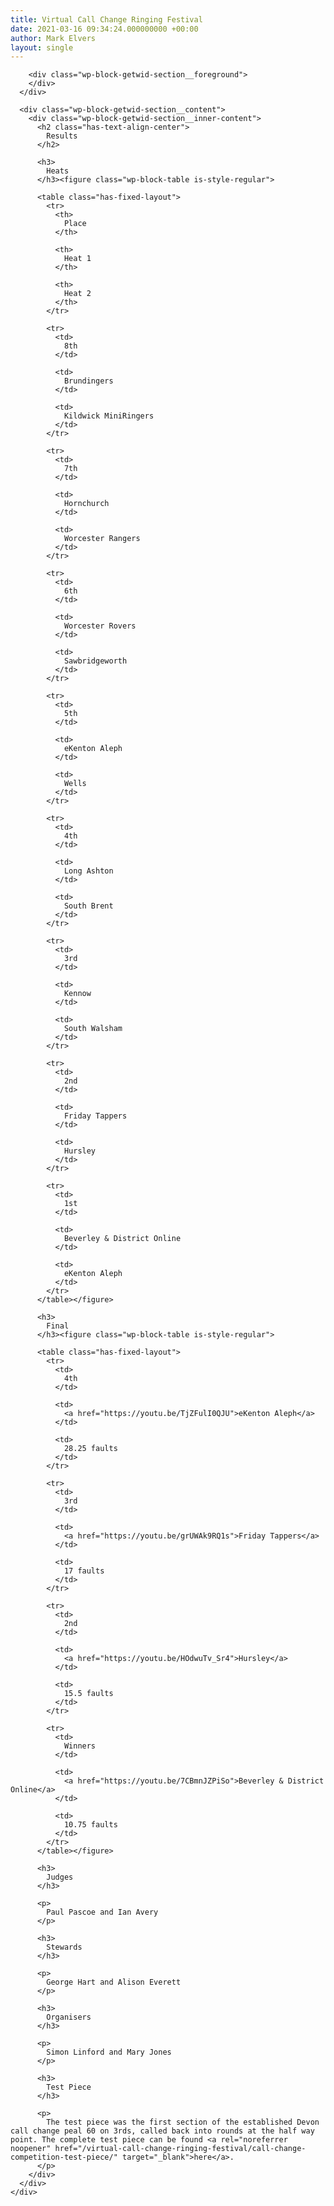 ```yaml
---
title: Virtual Call Change Ringing Festival
date: 2021-03-16 09:34:24.000000000 +00:00
author: Mark Elvers
layout: single
---
```

<div class="wp-block-getwid-section getwid-section-content-custom-width">
  <div class="wp-block-getwid-section__wrapper">
    <div class="wp-block-getwid-section__inner-wrapper" style="max-width:1100px">
      <div class="wp-block-getwid-section__background-holder">
        <div class="wp-block-getwid-section__background">
        </div>
        
        <div class="wp-block-getwid-section__foreground">
        </div>
      </div>
      
      <div class="wp-block-getwid-section__content">
        <div class="wp-block-getwid-section__inner-content">
          <h2 class="has-text-align-center">
            Results
          </h2>
          
          <h3>
            Heats
          </h3><figure class="wp-block-table is-style-regular">
          
          <table class="has-fixed-layout">
            <tr>
              <th>
                Place
              </th>
              
              <th>
                Heat 1
              </th>
              
              <th>
                Heat 2
              </th>
            </tr>
            
            <tr>
              <td>
                8th
              </td>
              
              <td>
                Brundingers
              </td>
              
              <td>
                Kildwick MiniRingers
              </td>
            </tr>
            
            <tr>
              <td>
                7th
              </td>
              
              <td>
                Hornchurch
              </td>
              
              <td>
                Worcester Rangers
              </td>
            </tr>
            
            <tr>
              <td>
                6th
              </td>
              
              <td>
                Worcester Rovers
              </td>
              
              <td>
                Sawbridgeworth
              </td>
            </tr>
            
            <tr>
              <td>
                5th
              </td>
              
              <td>
                eKenton Aleph
              </td>
              
              <td>
                Wells
              </td>
            </tr>
            
            <tr>
              <td>
                4th
              </td>
              
              <td>
                Long Ashton
              </td>
              
              <td>
                South Brent
              </td>
            </tr>
            
            <tr>
              <td>
                3rd
              </td>
              
              <td>
                Kennow
              </td>
              
              <td>
                South Walsham
              </td>
            </tr>
            
            <tr>
              <td>
                2nd
              </td>
              
              <td>
                Friday Tappers
              </td>
              
              <td>
                Hursley
              </td>
            </tr>
            
            <tr>
              <td>
                1st
              </td>
              
              <td>
                Beverley & District Online
              </td>
              
              <td>
                eKenton Aleph
              </td>
            </tr>
          </table></figure> 
          
          <h3>
            Final
          </h3><figure class="wp-block-table is-style-regular">
          
          <table class="has-fixed-layout">
            <tr>
              <td>
                4th
              </td>
              
              <td>
                <a href="https://youtu.be/TjZFulI0QJU">eKenton Aleph</a>
              </td>
              
              <td>
                28.25 faults
              </td>
            </tr>
            
            <tr>
              <td>
                3rd
              </td>
              
              <td>
                <a href="https://youtu.be/grUWAk9RQ1s">Friday Tappers</a>
              </td>
              
              <td>
                17 faults
              </td>
            </tr>
            
            <tr>
              <td>
                2nd
              </td>
              
              <td>
                <a href="https://youtu.be/HOdwuTv_Sr4">Hursley</a>
              </td>
              
              <td>
                15.5 faults
              </td>
            </tr>
            
            <tr>
              <td>
                Winners
              </td>
              
              <td>
                <a href="https://youtu.be/7CBmnJZPiSo">Beverley & District Online</a>
              </td>
              
              <td>
                10.75 faults
              </td>
            </tr>
          </table></figure> 
          
          <h3>
            Judges
          </h3>
          
          <p>
            Paul Pascoe and Ian Avery
          </p>
          
          <h3>
            Stewards
          </h3>
          
          <p>
            George Hart and Alison Everett
          </p>
          
          <h3>
            Organisers
          </h3>
          
          <p>
            Simon Linford and Mary Jones
          </p>
          
          <h3>
            Test Piece
          </h3>
          
          <p>
            The test piece was the first section of the established Devon call change peal 60 on 3rds, called back into rounds at the half way point. The complete test piece can be found <a rel="noreferrer noopener" href="/virtual-call-change-ringing-festival/call-change-competition-test-piece/" target="_blank">here</a>.
          </p>
        </div>
      </div>
    </div>
  </div>
</div>
